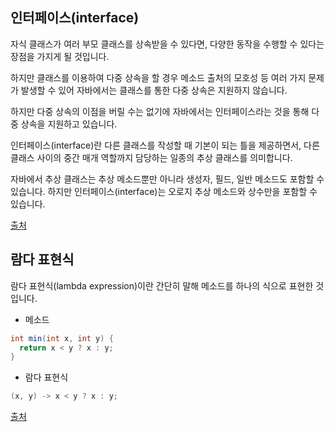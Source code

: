 ## 인터페이스(interface)

자식 클래스가 여러 부모 클래스를 상속받을 수 있다면, 다양한 동작을 수행할 수 있다는 장점을 가지게 될 것입니다.

하지만 클래스를 이용하여 다중 상속을 할 경우 메소드 출처의 모호성 등 여러 가지 문제가 발생할 수 있어 자바에서는 클래스를 통한 다중 상속은 지원하지 않습니다.

하지만 다중 상속의 이점을 버릴 수는 없기에 자바에서는 인터페이스라는 것을 통해 다중 상속을 지원하고 있습니다.

인터페이스(interface)란 다른 클래스를 작성할 때 기본이 되는 틀을 제공하면서, 다른 클래스 사이의 중간 매개 역할까지 담당하는 일종의 추상 클래스를 의미합니다.

자바에서 추상 클래스는 추상 메소드뿐만 아니라 생성자, 필드, 일반 메소드도 포함할 수 있습니다.
하지만 인터페이스(interface)는 오로지 추상 메소드와 상수만을 포함할 수 있습니다.

[출처](https://tcpschool.com/java/java_polymorphism_interface)

## 람다 표현식
람다 표현식(lambda expression)이란 간단히 말해 메소드를 하나의 식으로 표현한 것입니다.

- 메소드
```java
int min(int x, int y) {
  return x < y ? x : y;
}
```

- 람다 표현식
```java
(x, y) -> x < y ? x : y;
```

[출처](https://www.tcpschool.com/java/java_lambda_concept)